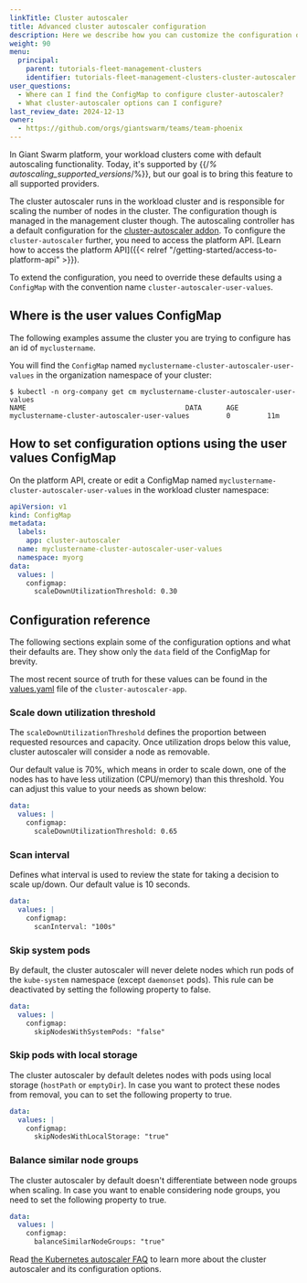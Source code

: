 ```yaml
---
linkTitle: Cluster autoscaler
title: Advanced cluster autoscaler configuration
description: Here we describe how you can customize the configuration of the managed cluster autoscaler service in your workload clusters.
weight: 90
menu:
  principal:
    parent: tutorials-fleet-management-clusters
    identifier: tutorials-fleet-management-clusters-cluster-autoscaler
user_questions:
  - Where can I find the ConfigMap to configure cluster-autoscaler?
  - What cluster-autoscaler options can I configure?
last_review_date: 2024-12-13
owner:
  - https://github.com/orgs/giantswarm/teams/team-phoenix
---
```


In Giant Swarm platform, your workload clusters come with default autoscaling functionality. Today, it's supported by {{/*% autoscaling_supported_versions*/%}}, but our goal is to bring this feature to all supported providers.

The cluster autoscaler runs in the workload cluster and is responsible for scaling the number of nodes in the cluster. The configuration though is managed in the management cluster though. The autoscaling controller has a default configuration for the [cluster-autoscaler addon](https://github.com/kubernetes/autoscaler/tree/master/cluster-autoscaler). To configure the `cluster-autoscaler` further, you need to access the platform API. [Learn how to access the platform API]({{< relref "/getting-started/access-to-platform-api" >}}).

To extend the configuration, you need to override these defaults using a `ConfigMap` with the convention name `cluster-autoscaler-user-values`.

## Where is the user values ConfigMap

The following examples assume the cluster you are trying to configure has an id of `myclustername`.

You will find the `ConfigMap` named `myclustername-cluster-autoscaler-user-values` in the organization namespace of your cluster:

```text
$ kubectl -n org-company get cm myclustername-cluster-autoscaler-user-values
NAME                                       DATA      AGE
myclustername-cluster-autoscaler-user-values         0         11m
```

## How to set configuration options using the user values ConfigMap

On the platform API, create or edit a ConfigMap named `myclustername-cluster-autoscaler-user-values`
in the workload cluster namespace:

```yaml
apiVersion: v1
kind: ConfigMap
metadata:
  labels:
    app: cluster-autoscaler
  name: myclustername-cluster-autoscaler-user-values
  namespace: myorg
data:
  values: |
    configmap:
      scaleDownUtilizationThreshold: 0.30
```

## Configuration reference

The following sections explain some of the configuration options and what their defaults are. They show only the `data` field of the ConfigMap for brevity.

The most recent source of truth for these values can be found in the [values.yaml](https://github.com/giantswarm/cluster-autoscaler-app/blob/v1.30.3-gs1/helm/cluster-autoscaler-app/values.yaml) file of the `cluster-autoscaler-app`.

### Scale down utilization threshold

The `scaleDownUtilizationThreshold` defines the proportion between requested resources and capacity. Once utilization drops below this value, cluster autoscaler will consider a node as removable.

Our default value is 70%, which means in order to scale down, one of the nodes has to have less utilization (CPU/memory) than this threshold. You can adjust this value to your needs as shown below:

```yaml
data:
  values: |
    configmap:
      scaleDownUtilizationThreshold: 0.65
```

### Scan interval

Defines what interval is used to review the state for taking a decision to scale up/down. Our default value is 10 seconds.

```yaml
data:
  values: |
    configmap:
      scanInterval: "100s"
```

### Skip system pods

By default, the cluster autoscaler will never delete nodes which run pods of the `kube-system` namespace (except `daemonset` pods). This rule can be deactivated by setting the following property to false.

```yaml
data:
  values: |
    configmap:
      skipNodesWithSystemPods: "false"
```

### Skip pods with local storage

The cluster autoscaler by default deletes nodes with pods using local storage (`hostPath` or `emptyDir`). In case you want to protect these nodes from removal, you can to set the following property to true.

```yaml
data:
  values: |
    configmap:
      skipNodesWithLocalStorage: "true"
```

### Balance similar node groups

The cluster autoscaler by default doesn't differentiate between node groups when scaling. In case you want to enable considering node groups, you need to set the following property to true.

```yaml
data:
  values: |
    configmap:
      balanceSimilarNodeGroups: "true"
```

Read [the Kubernetes autoscaler FAQ](https://github.com/kubernetes/autoscaler/blob/master/cluster-autoscaler/FAQ.md) to learn more about the cluster autoscaler and its configuration options.
